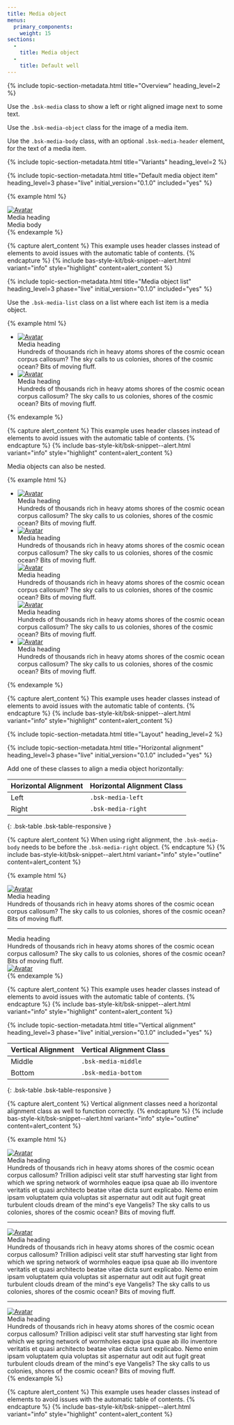 ```yaml
---
title: Media object
menus:
  primary_components:
    weight: 15
sections:
  -
    title: Media object
  -
    title: Default well
---
```


{% include topic-section-metadata.html
  title="Overview"
  heading_level=2
%}

Use the `.bsk-media` class to show a left or right aligned image next to some text.

Use the `.bsk-media-object` class for the image of a media item.

Use the `.bsk-media-body` class, with an optional `.bsk-media-header` element, for the text of a media item.

{% include topic-section-metadata.html
  title="Variants"
  heading_level=2
%}

{% include topic-section-metadata.html
  title="Default media object item"
  heading_level=3
  phase="live"
  initial_version="0.1.0"
  included="yes"
%}

{% example html %}
<div class="bsk-media">
  <div class="bsk-media-left">
    <a href="#"><img class="bsk-media-object" src="{{ '/img/placeholder-64.png' | prepend: site.baseurl }}" alt="Avatar"></a>
  </div>
  <div class="bsk-media-body">
    <div class="bsk-h4 bsk-media-heading">Media heading</div>
    Media body
  </div>
</div>
{% endexample %}

{% capture alert_content %}
This example uses header classes instead of elements to avoid issues with the automatic table of contents.
{% endcapture %}
{% include bas-style-kit/bsk-snippet--alert.html
  variant="info"
  style="highlight"
  content=alert_content
%}

{% include topic-section-metadata.html
  title="Media object list"
  heading_level=3
  phase="live"
  initial_version="0.1.0"
  included="yes"
%}

Use the `.bsk-media-list` class on a list where each list item is a media object.

{% example html %}
<ul class="bsk-media-list">
  <li class="bsk-media">
    <div class="bsk-media-left">
      <a href="#"><img class="bsk-media-object" src="{{ '/img/placeholder-64.png' | prepend: site.baseurl }}" alt="Avatar"></a>
    </div>
    <div class="bsk-media-body">
      <div class="bsk-h4 bsk-media-heading">Media heading</div>
      Hundreds of thousands rich in heavy atoms shores of the cosmic ocean corpus callosum?
      The sky calls to us colonies, shores of the cosmic ocean? Bits of moving fluff.
    </div>
  </li>
  <li class="bsk-media">
    <div class="bsk-media-left">
      <a href="#"><img class="bsk-media-object" src="{{ '/img/placeholder-64.png' | prepend: site.baseurl }}" alt="Avatar"></a>
    </div>
    <div class="bsk-media-body">
      <div class="bsk-h4 bsk-media-heading">Media heading</div>
      Hundreds of thousands rich in heavy atoms shores of the cosmic ocean corpus callosum?
      The sky calls to us colonies, shores of the cosmic ocean? Bits of moving fluff.
    </div>
  </li>
</ul>
{% endexample %}

{% capture alert_content %}
This example uses header classes instead of elements to avoid issues with the automatic table of contents.
{% endcapture %}
{% include bas-style-kit/bsk-snippet--alert.html
  variant="info"
  style="highlight"
  content=alert_content
%}

Media objects can also be nested.

{% example html %}
<ul class="bsk-media-list">
  <li class="bsk-media">
    <div class="bsk-media-left">
      <a href="#"><img class="bsk-media-object" src="{{ '/img/placeholder-64.png' | prepend: site.baseurl }}" alt="Avatar"></a>
    </div>
    <div class="bsk-media-body">
      <div class="bsk-h4 bsk-media-heading">Media heading</div>
      Hundreds of thousands rich in heavy atoms shores of the cosmic ocean corpus callosum?
      The sky calls to us colonies, shores of the cosmic ocean? Bits of moving fluff.
    </div>
  </li>
  <li class="bsk-media">
    <div class="bsk-media-left">
      <a href="#"><img class="bsk-media-object" src="{{ '/img/placeholder-64.png' | prepend: site.baseurl }}" alt="Avatar"></a>
    </div>
    <div class="bsk-media-body">
      <div class="bsk-h4 bsk-media-heading">Media heading</div>
      Hundreds of thousands rich in heavy atoms shores of the cosmic ocean corpus callosum?
      The sky calls to us colonies, shores of the cosmic ocean? Bits of moving fluff.
      <!-- Nested media object -->
      <div class="bsk-media">
        <div class="bsk-media-left">
          <a href="#"><img class="bsk-media-object" src="{{ '/img/placeholder-64.png' | prepend: site.baseurl }}" alt="Avatar"></a>
        </div>
        <!-- Nested media object -->
        <div class="bsk-media-body">
          <div class="bsk-h4 bsk-media-heading">Media heading</div>
          Hundreds of thousands rich in heavy atoms shores of the cosmic ocean corpus callosum?
          The sky calls to us colonies, shores of the cosmic ocean? Bits of moving fluff.
          <div class="bsk-media">
            <div class="bsk-media-left">
              <a href="#"><img class="bsk-media-object" src="{{ '/img/placeholder-64.png' | prepend: site.baseurl }}" alt="Avatar"></a>
            </div>
            <div class="bsk-media-body">
              <div class="bsk-h4 bsk-media-heading">Media heading</div>
              Hundreds of thousands rich in heavy atoms shores of the cosmic ocean corpus callosum?
              The sky calls to us colonies, shores of the cosmic ocean? Bits of moving fluff.
            </div>
          </div>
        </div>
      </div>
    </div>
  </li>
  <li class="bsk-media">
    <div class="bsk-media-left">
      <a href="#"><img class="bsk-media-object" src="{{ '/img/placeholder-64.png' | prepend: site.baseurl }}" alt="Avatar"></a>
    </div>
    <div class="bsk-media-body">
      <div class="bsk-h4 bsk-media-heading">Media heading</div>
      Hundreds of thousands rich in heavy atoms shores of the cosmic ocean corpus callosum?
      The sky calls to us colonies, shores of the cosmic ocean? Bits of moving fluff.
    </div>
  </li>
</ul>
{% endexample %}

{% capture alert_content %}
This example uses header classes instead of elements to avoid issues with the automatic table of contents.
{% endcapture %}
{% include bas-style-kit/bsk-snippet--alert.html
  variant="info"
  style="highlight"
  content=alert_content
%}

{% include topic-section-metadata.html
  title="Layout"
  heading_level=2
%}

{% include topic-section-metadata.html
  title="Horizontal alignment"
  heading_level=3
  phase="live"
  initial_version="0.1.0"
  included="yes"
%}

Add one of these classes to align a media object horizontally:

| Horizontal Alignment | Horizontal Alignment Class |
| -------------------- | -------------------------- |
| Left                 | `.bsk-media-left`          |
| Right                | `.bsk-media-right`         |
{: .bsk-table .bsk-table-responsive }

{% capture alert_content %}
When using right alignment, the `.bsk-media-body` needs to be before the `.bsk-media-right` object.
{% endcapture %}
{% include bas-style-kit/bsk-snippet--alert.html
  variant="info"
  style="outline"
  content=alert_content
%}

{% example html %}
<!-- Left aligned -->
<div class="bsk-media">
  <div class="bsk-media-left">
    <a href="#"><img class="bsk-media-object" src="{{ '/img/placeholder-64.png' | prepend: site.baseurl }}" alt="Avatar"></a>
  </div>
  <div class="bsk-media-body">
    <div class="bsk-h4 bsk-media-heading">Media heading</div>
    Hundreds of thousands rich in heavy atoms shores of the cosmic ocean corpus callosum?
    The sky calls to us colonies, shores of the cosmic ocean? Bits of moving fluff.
  </div>
</div>

<hr />

<!-- Right aligned -->
<div class="bsk-media">
  <div class="bsk-media-body">
    <div class="bsk-h4 bsk-media-heading">Media heading</div>
    Hundreds of thousands rich in heavy atoms shores of the cosmic ocean corpus callosum?
    The sky calls to us colonies, shores of the cosmic ocean? Bits of moving fluff.
  </div>
  <div class="bsk-media-right">
    <a href="#"><img class="bsk-media-object" src="{{ '/img/placeholder-64.png' | prepend: site.baseurl }}" alt="Avatar"></a>
  </div>
</div>
{% endexample %}

{% capture alert_content %}
This example uses header classes instead of elements to avoid issues with the automatic table of contents.
{% endcapture %}
{% include bas-style-kit/bsk-snippet--alert.html
  variant="info"
  style="highlight"
  content=alert_content
%}

{% include topic-section-metadata.html
  title="Vertical alignment"
  heading_level=3
  phase="live"
  initial_version="0.1.0"
  included="yes"
%}

| Vertical Alignment  | Vertical Alignment Class |
| ------------------- | ------------------------ |
| Middle              | `.bsk-media-middle`      |
| Bottom              | `.bsk-media-bottom`      |
{: .bsk-table .bsk-table-responsive }

{% capture alert_content %}
Vertical alignment classes need a horizontal alignment class as well to function correctly.
{% endcapture %}
{% include bas-style-kit/bsk-snippet--alert.html
  variant="info"
  style="outline"
  content=alert_content
%}

{% example html %}
<!-- Top aligned (default) -->
<div class="bsk-media">
  <div class="bsk-media-left bsk-media-top">
    <a href="#"><img class="bsk-media-object" src="{{ '/img/placeholder-64.png' | prepend: site.baseurl }}" alt="Avatar"></a>
  </div>
  <div class="bsk-media-body">
    <div class="bsk-h4 bsk-media-heading">Media heading</div>
    Hundreds of thousands rich in heavy atoms shores of the cosmic ocean corpus callosum?
    Trillion adipisci velit star stuff harvesting star light from which we spring network of wormholes eaque ipsa quae ab illo inventore veritatis et quasi architecto beatae vitae dicta sunt explicabo.
    Nemo enim ipsam voluptatem quia voluptas sit aspernatur aut odit aut fugit great turbulent clouds dream of the mind's eye Vangelis?
    The sky calls to us colonies, shores of the cosmic ocean? Bits of moving fluff.
  </div>
</div>

<hr />

<!-- Middle aligned -->
<div class="bsk-media">
  <div class="bsk-media-left bsk-media-middle">
    <a href="#"><img class="bsk-media-object" src="{{ '/img/placeholder-64.png' | prepend: site.baseurl }}" alt="Avatar"></a>
  </div>
  <div class="bsk-media-body">
    <div class="bsk-h4 bsk-media-heading">Media heading</div>
    Hundreds of thousands rich in heavy atoms shores of the cosmic ocean corpus callosum?
    Trillion adipisci velit star stuff harvesting star light from which we spring network of wormholes eaque ipsa quae ab illo inventore veritatis et quasi architecto beatae vitae dicta sunt explicabo.
    Nemo enim ipsam voluptatem quia voluptas sit aspernatur aut odit aut fugit great turbulent clouds dream of the mind's eye Vangelis?
    The sky calls to us colonies, shores of the cosmic ocean? Bits of moving fluff.
  </div>
</div>

<hr />

<!-- Bottom aligned -->
<div class="bsk-media">
  <div class="bsk-media-left bsk-media-bottom">
    <a href="#"><img class="bsk-media-object" src="{{ '/img/placeholder-64.png' | prepend: site.baseurl }}" alt="Avatar"></a>
  </div>
  <div class="bsk-media-body">
    <div class="bsk-h4 bsk-media-heading">Media heading</div>
    Hundreds of thousands rich in heavy atoms shores of the cosmic ocean corpus callosum?
    Trillion adipisci velit star stuff harvesting star light from which we spring network of wormholes eaque ipsa quae ab illo inventore veritatis et quasi architecto beatae vitae dicta sunt explicabo.
    Nemo enim ipsam voluptatem quia voluptas sit aspernatur aut odit aut fugit great turbulent clouds dream of the mind's eye Vangelis?
    The sky calls to us colonies, shores of the cosmic ocean? Bits of moving fluff.
  </div>
</div>
{% endexample %}

{% capture alert_content %}
This example uses header classes instead of elements to avoid issues with the automatic table of contents.
{% endcapture %}
{% include bas-style-kit/bsk-snippet--alert.html
  variant="info"
  style="highlight"
  content=alert_content
%}
